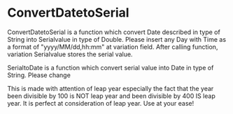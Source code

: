 # ConvertDatetoSerial

ConvertDatetoSerial 
is a function which convert Date described in type of String into Serialvalue in type of Double.
Please insert any Day with Time as a format of "yyyy/MM/dd,hh:mm" at variation field.
After calling function, variation Serialvalue stores the serial value.

SerialtoDate 
is a function which convert serial value into Date in type of String.
Please change 

This is made with attention of leap year especially the fact that the year been divisible by 100 is NOT leap year and been divisible by 400 IS leap year.
It is perfect at consideration of leap year.
Use at your ease!


